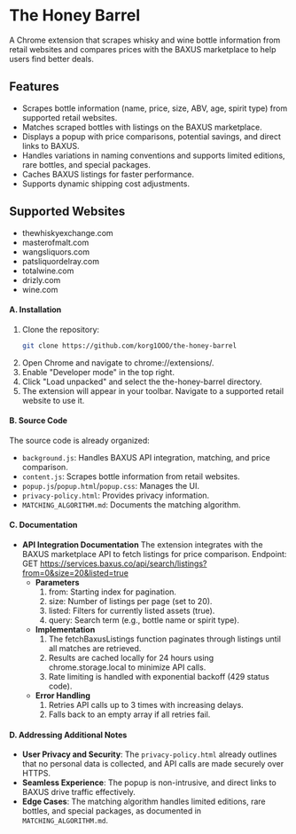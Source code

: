 # The Honey Barrel

A Chrome extension that scrapes whisky and wine bottle information from retail websites and compares prices with the BAXUS marketplace to help users find better deals.

## Features
- Scrapes bottle information (name, price, size, ABV, age, spirit type) from supported retail websites.
- Matches scraped bottles with listings on the BAXUS marketplace.
- Displays a popup with price comparisons, potential savings, and direct links to BAXUS.
- Handles variations in naming conventions and supports limited editions, rare bottles, and special packages.
- Caches BAXUS listings for faster performance.
- Supports dynamic shipping cost adjustments.

## Supported Websites
- thewhiskyexchange.com
- masterofmalt.com
- wangsliquors.com
- patsliquordelray.com
- totalwine.com
- drizly.com
- wine.com

#### **A. Installation**
1. Clone the repository:
   ```bash
   git clone https://github.com/korg1OOO/the-honey-barrel
2. Open Chrome and navigate to chrome://extensions/.
3. Enable "Developer mode" in the top right.
4. Click "Load unpacked" and select the the-honey-barrel directory.
5. The extension will appear in your toolbar. Navigate to a supported retail website to use it.

#### **B. Source Code**
The source code is already organized:
- `background.js`: Handles BAXUS API integration, matching, and price comparison.
- `content.js`: Scrapes bottle information from retail websites.
- `popup.js`/`popup.html`/`popup.css`: Manages the UI.
- `privacy-policy.html`: Provides privacy information.
- `MATCHING_ALGORITHM.md`: Documents the matching algorithm.

#### **C. Documentation**
- **API Integration Documentation**
    The extension integrates with the BAXUS marketplace API to fetch listings for price comparison.
    Endpoint: GET https://services.baxus.co/api/search/listings?from=0&size=20&listed=true
    - **Parameters**
        1. from: Starting index for pagination.
        2. size: Number of listings per page (set to 20).
        3. listed: Filters for currently listed assets (true).
        4. query: Search term (e.g., bottle name or spirit type).
    - **Implementation**
        1. The fetchBaxusListings function paginates through listings until all matches are retrieved.
        2. Results are cached locally for 24 hours using chrome.storage.local to minimize API calls.
        3. Rate limiting is handled with exponential backoff (429 status code).
    - **Error Handling**
        1. Retries API calls up to 3 times with increasing delays.
        2. Falls back to an empty array if all retries fail.

#### **D. Addressing Additional Notes**
- **User Privacy and Security**: The `privacy-policy.html` already outlines that no personal data is collected, and API calls are made securely over HTTPS.
- **Seamless Experience**: The popup is non-intrusive, and direct links to BAXUS drive traffic effectively.
- **Edge Cases**: The matching algorithm handles limited editions, rare bottles, and special packages, as documented in `MATCHING_ALGORITHM.md`.
